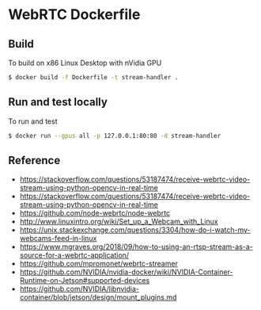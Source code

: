 # WebRTC Dockerfile



## Build

To build on x86 Linux Desktop with nVidia GPU

```bash
$ docker build -f Dockerfile -t stream-handler .
```

## Run and test locally

To run and test

```bash
$ docker run --gpus all -p 127.0.0.1:80:80 -d stream-handler
```

## Reference

- https://stackoverflow.com/questions/53187474/receive-webrtc-video-stream-using-python-opencv-in-real-time
- https://stackoverflow.com/questions/53187474/receive-webrtc-video-stream-using-python-opencv-in-real-time
- https://github.com/node-webrtc/node-webrtc
- http://www.linuxintro.org/wiki/Set_up_a_Webcam_with_Linux
- https://unix.stackexchange.com/questions/3304/how-do-i-watch-my-webcams-feed-in-linux
- https://www.mgraves.org/2018/09/how-to-using-an-rtsp-stream-as-a-source-for-a-webrtc-application/
- https://github.com/mpromonet/webrtc-streamer
- https://github.com/NVIDIA/nvidia-docker/wiki/NVIDIA-Container-Runtime-on-Jetson#supported-devices
- https://github.com/NVIDIA/libnvidia-container/blob/jetson/design/mount_plugins.md


